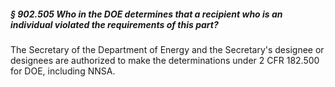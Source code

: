 ##### § 902.505 Who in the DOE determines that a recipient who is an individual violated the requirements of this part? #####

The Secretary of the Department of Energy and the Secretary's designee or designees are authorized to make the determinations under 2 CFR 182.500 for DOE, including NNSA.